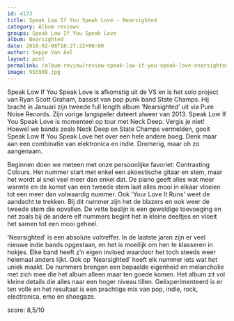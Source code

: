 ```yaml
---
id: 4173
title: Speak Low If You Speak Love - Nearsighted
category: Album reviews
groups: Speak Low If You Speak Love
album: Nearsighted
date: 2018-02-08T10:27:22+00:00
author: Seppe Van Ael
layout: post
permalink: /album-review/review-speak-low-if-you-speak-love-nearsighted/
image: 955908.jpg
---
```

Speak Low If You Speak Love is afkomstig uit de VS en is het solo project van Ryan Scott Graham, bassist van pop punk band State Champs. Hij bracht in Januari zijn tweede full length album ‘Nearsighted’ uit via Pure Noise Records. Zijn vorige langspeler dateert alweer van 2013. Speak Low If You Speak Love is momenteel op tour met Neck Deep. Vergis je niet! Hoewel we bands zoals Neck Deep en State Champs vermelden, gooit Speak Low If You Speak Love het over een hele andere boeg. Denk maar aan een combinatie van elektronica en indie. Dromerig, maar oh zo aangenaam.

Beginnen doen we meteen met onze persoonlijke favoriet: Contrasting Colours. Het nummer start met enkel een akoestische gitaar en stem, maar het wordt al snel veel meer dan enkel dat. De piano geeft alles wat meer warmte en de komst van een tweede stem laat alles mooi in elkaar vloeien tot een meer dan volwaardig nummer. Ook 'Your Love It Runs' weet de aandacht te trekken. Bij dit nummer zijn het de blazers en ook weer de tweede stem die opvallen. De vette baslijn is een geweldige toevoeging en net zoals bij de andere elf nummers begint het in kleine deeltjes en vloeit het samen tot een mooi geheel.

‘Nearsighted’ is een absolute voltreffer. In de laatste jaren zijn er veel nieuwe indie bands opgestaan, en het is moeilijk om hen te klasseren in hokjes. Elke band heeft z’n eigen invloed waardoor het toch steeds weer helemaal anders lijkt. Ook op ‘Nearsighted’ heeft elk nummer iets wat het uniek maakt. De nummers brengen een bepaalde eigenheid en melancholie met zich mee die het album alleen maar ten goede komen. Het album zit vol kleine details die alles naar een hoger niveau tillen. Geëxperimenteerd is er ten volle en het resultaat is een prachtige mix van pop, indie, rock, electronica, emo en shoegaze.

score: 8,5/10
